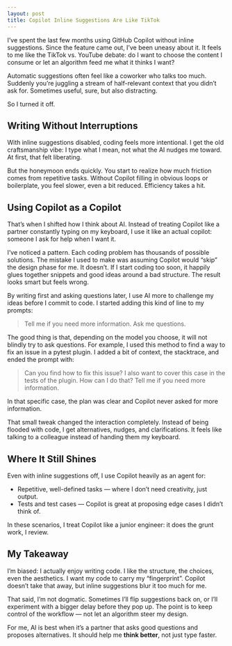 ```yaml
---
layout: post
title: Copilot Inline Suggestions Are Like TikTok
---
```


I’ve spent the last few months using GitHub Copilot without inline suggestions.
Since the feature came out, I’ve been uneasy about it.
It feels to me like the TikTok vs. YouTube debate: do I want to choose the content I consume or let an algorithm feed me what it thinks I want?

Automatic suggestions often feel like a coworker who talks too much.
Suddenly you’re juggling a stream of half-relevant context that you didn’t ask for.
Sometimes useful, sure, but also distracting.

So I turned it off.

## Writing Without Interruptions

With inline suggestions disabled, coding feels more intentional.
I get the old craftsmanship vibe: I type what I mean, not what the AI nudges me toward.
At first, that felt liberating.

But the honeymoon ends quickly.
You start to realize how much friction comes from repetitive tasks.
Without Copilot filling in obvious loops or boilerplate, you feel slower, even a bit reduced.
Efficiency takes a hit.

## Using Copilot as a Copilot

That’s when I shifted how I think about AI.
Instead of treating Copilot like a partner constantly typing on my keyboard, I use it like an actual copilot: someone I ask for help when I want it.

I’ve noticed a pattern.
Each coding problem has thousands of possible solutions.
The mistake I used to make was assuming Copilot would “skip” the design phase for me.
It doesn’t.
If I start coding too soon, it happily glues together snippets and good ideas around a bad structure.
The result looks smart but feels wrong.

By writing first and asking questions later, I use AI more to challenge my ideas before I commit to code.
I started adding this kind of line to my prompts:

> Tell me if you need more information. Ask me questions.

The good thing is that, depending on the model you choose, it will not blindly try to ask questions.
For example, I used this method to find a way to fix an issue in a pytest plugin.
I added a bit of context, the stacktrace, and ended the prompt with:

> Can you find how to fix this issue?
> I also want to cover this case in the tests of the plugin.
> How can I do that?
> Tell me if you need more information.

In that specific case, the plan was clear and Copilot never asked for more information.

That small tweak changed the interaction completely.
Instead of being flooded with code, I get alternatives, nudges, and clarifications.
It feels like talking to a colleague instead of handing them my keyboard.

## Where It Still Shines

Even with inline suggestions off, I use Copilot heavily as an agent for:

- Repetitive, well-defined tasks — where I don’t need creativity, just output.
- Tests and test cases — Copilot is great at proposing edge cases I didn’t think of.

In these scenarios, I treat Copilot like a junior engineer: it does the grunt work, I review.

## My Takeaway

I’m biased: I actually enjoy writing code.
I like the structure, the choices, even the aesthetics.
I want my code to carry my “fingerprint”.
Copilot doesn’t take that away, but inline suggestions blur it too much for me.

That said, I’m not dogmatic.
Sometimes I’ll flip suggestions back on, or I’ll experiment with a bigger delay before they pop up.
The point is to keep control of the workflow — not let an algorithm steer my design.

For me, AI is best when it’s a partner that asks good questions and proposes alternatives.
It should help me **think better**, not just type faster.
